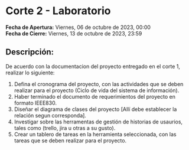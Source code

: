 # Corte 2 - Laboratorio

**Fecha de Apertura:** Viernes, 06 de octubre de 2023, 00:00  
**Fecha de Cierre:** Viernes, 13 de octubre de 2023, 23:59  

## Descripción:

De acuerdo con la documentacion del proyecto entregado en el corte 1, realizar lo siguiente:

1. Defina el cronograma del proyecto, con las actividades que se deben realizar para el proyecto (Ciclo de vida del sistema de información).
2. Haber terminado el documento de requerimientos del proyecto en formato IEEE830.
3. Diseñar el diagrama de clases del proyecto [Allí debe establecer la relación segun corresponda].
4. Investigar sobre las herramentas de gestión de historias de usaurios, tales como (trello, jira u otras a su gusto).
5. Crear un tablero de tareas en la herramienta seleccionada, con las tareas que se deben realizar para el proyecto.